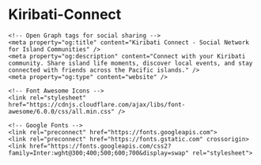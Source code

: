 # Kiribati-Connect
<!DOCTYPE html>
<html lang="en">
  <head>
    <meta charset="UTF-8" />
    <meta name="viewport" content="width=device-width, initial-scale=1.0, maximum-scale=1" />
    <title>Kiribati Connect - Social Network for Island Communities</title>
    <meta name="description" content="Connect with your Kiribati community. Share island life moments, discover local events, and stay connected with friends across the Pacific islands." />
    
    <!-- Open Graph tags for social sharing -->
    <meta property="og:title" content="Kiribati Connect - Social Network for Island Communities" />
    <meta property="og:description" content="Connect with your Kiribati community. Share island life moments, discover local events, and stay connected with friends across the Pacific islands." />
    <meta property="og:type" content="website" />
    
    <!-- Font Awesome Icons -->
    <link rel="stylesheet" href="https://cdnjs.cloudflare.com/ajax/libs/font-awesome/6.0.0/css/all.min.css" />
    
    <!-- Google Fonts -->
    <link rel="preconnect" href="https://fonts.googleapis.com">
    <link rel="preconnect" href="https://fonts.gstatic.com" crossorigin>
    <link href="https://fonts.googleapis.com/css2?family=Inter:wght@300;400;500;600;700&display=swap" rel="stylesheet">
  </head>
  <body>
    <div id="root"></div>
    <script type="module" src="./index.js"></script>
    <!-- This is a replit script which adds a banner on the top of the page when opened in development mode outside the replit environment -->
    <script type="text/javascript" src="https://replit.com/public/js/replit-dev-banner.js"></script>
  </body>
</html>
